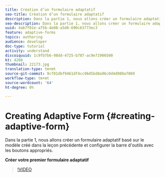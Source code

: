```yaml
---
title: Création d’un formulaire adaptatif
seo-title: Création d’un formulaire adaptatif
description: Dans la partie 1, nous allons créer un formulaire adaptatif, ajouter et configurer la barre d'outils avec les boutons appropriés.
seo-description: Dans la partie 1, nous allons créer un formulaire adaptatif, ajouter et configurer la barre d'outils avec les boutons appropriés.
uuid: 4ab7f01e-a75b-4e08-a5d8-690c63773ec3
feature: adaptive-forms
topics: authoring
audience: developer
doc-type: tutorial
activity: understand
discoiquuid: 1c9fb7b6-98dd-4725-b787-ac9e71906500
kt: 4208
thumbnail: 22173.jpg
translation-type: tm+mt
source-git-commit: 9cf01dbf9461df4cc96d5bd0a96c0d4d900af089
workflow-type: tm+mt
source-wordcount: '64'
ht-degree: 0%

---
```



# Creating Adaptive Form {#creating-adaptive-form}

Dans la partie 1, nous allons créer un formulaire adaptatif basé sur le modèle créé dans la leçon précédente et configurer la barre d&#39;outils avec les boutons appropriés.

**Créer votre premier formulaire adaptatif**

>[!VIDEO](https://video.tv.adobe.com/v/22173/quality=9)







